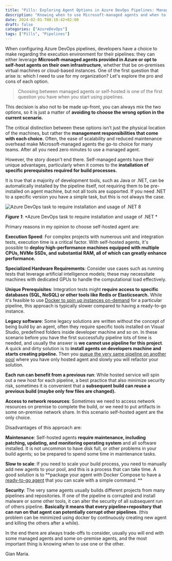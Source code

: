 ```yaml
---
title: "Pills: Exploring Agent Options in Azure DevOps Pipelines: Managed vs. Self-Hosted"
description: "Knowing when to use Microsoft-managed agents and when to use self-hosted agents in Azure DevOps pipelines is critical for optimizing build and deployment processes. Lets explore pro and cons of each option."
date: 2024-02-01-T08:10:42+02:00
draft: false
categories: ["AzureDevOps"]
tags: ["Pills", "Pipelines"]
---
```


When configuring Azure DevOps pipelines, developers have a choice to make regarding the execution environment for their pipelines: they can either leverage **Microsoft-managed agents provided in Azure or opt to self-host agents on their own infrastructure**, whether that be on-premises virtual machines or cloud-based instances. One of the first question that arise is: which I need to use for my organization? Let's explore the pro and cons of each option.

> Choosing between managed agents or self-hosted is one of the first question you have when you start using pipelines.

This decision is also not to be made up-front, you can always mix the two options, so it is just a matter of **avoiding to choose the wrong option in the current scenario.**

The critical distinction between these options isn't just the physical location of the machines, but rather the **management responsibilities that come with each choice.** Often, the ease of scalability and reduced maintenance overhead make Microsoft-managed agents the go-to choice for many teams. After all you need zero minutes to use a managed agent.

However, the story doesn't end there. Self-managed agents have their unique advantages, particularly when it comes to the **installation of specific prerequisites required for build processes.**

It is true that a majority of development tools, such as Java or .NET, can be automatically installed by the pipeline itself, not requiring them to be pre-installed on agent machine, but not all tools are supported. If you need .NET to a specific version you have a simple task, but this is not always the case.

![Azure DevOps task to require installation and usage of .NET 8](../images/use-dot-net-8.png)

***Figure 1***: *Azure DevOps task to require installation and usage of .NET *

Primary reasons in my opinion to choose self-hosted agent are:

**Execution Speed**: For complex projects with numerous unit and integration tests, execution time is a critical factor. With self-hosted agents, it's possible to **deploy high-performance machines equipped with multiple CPUs, NVMe SSDs, and substantial RAM, all of which can greatly enhance performance.**

**Specialized Hardware Requirements**: Consider use cases such as running tests that leverage artificial intelligence models; these may necessitate machines with dedicated GPUs to handle the computational load effectively.

**Unique Prerequisites**: Integration tests might **require access to specific databases (SQL, NoSQL) or other tools like Redis or Elasticsearch.** While it's feasible to use [Docker to spin up instances on-demand](https://www.codewrecks.com/post/old/2020/02/github-actions-plus-azure-docker-registry/) for a particular pipeline, this approach is typically slower compared to having a ready-to-go instance.

**Legacy software**: Some legacy solutions are written without the concept of being build by an agent, often they require specific tools installed on Visual Studio, predefined folders inside developer machine and so on. In these scenario before you have the first successfully pipeline lots of time is needed, and usually the answer is **we cannot use pipeline for this project**. A quick and dirty solution is to **install agents on developers machine and starts creating pipeline.** Then you [queue the very same pipeline on another pool](https://www.codewrecks.com/post/azdo/pipeline/conditional-variable-in-pipeline/) where you have only hosted agent and slowly you will refactor your solution.

**Each run can benefit from a previous run**: While hosted service will spin out a new host for each pipeline, a best practice that also minimize security risk, sometimes it is convenient that a **subsequent build can reuse a previous build (maybe only few files are changed).**

**Access to network resources**: Sometimes we need to access network resources on premise to complete the build, or we need to put artifacts in some on-premise network share. In this scenario self-hosted agent are the only choice. 

Disadvantages of this approach are:

**Maintenance**: Self-hosted agents **require maintenance, including patching, updating, and monitoring operating system** and all software installed. It is not uncommon to have disk full, or other problems in your build agents; so be prepared to spend some time in maintenance tasks.

**Slow to scale**: If you need to scale your build process, you need to manually add new agents to your pool, and this is a process that can take time. A good solution is to **package your agent with Docker Compose to have a [ready-to-go agent](https://www.codewrecks.com/post/old/2019/12/azure-devops-agent-with-docker-compose/) that you can scale with a simple command. **

**Security**: The very same agents usually builds different projects from many pipelines and repositories. If one of the pipeline is corrupted and install malware or some other tools, it can alter the security of all subsequent run of others pipeline. **Basically it means that every pipeline+repository that can run on that agent can potentially corrupt other pipelines**. (this problem can be minimized using docker by continuously creating new agent and killing the others after a while).

In the end there are always trade-offs to consider, usually you will end with some managed agents and some on-premise agents, and the most important thing is knowing when to use one or the other.

Gian Maria.